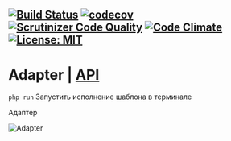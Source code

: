 [![Build Status](https://travis-ci.org/Jagepard/PhpDesignPatterns-Adapter.svg?branch=master)](https://travis-ci.org/Jagepard/PhpDesignPatterns-Adapter)
[![codecov](https://codecov.io/gh/Jagepard/PhpDesignPatterns-Adapter/branch/master/graph/badge.svg)](https://codecov.io/gh/Jagepard/PhpDesignPatterns-Adapter)
[![Scrutinizer Code Quality](https://scrutinizer-ci.com/g/Jagepard/PhpDesignPatterns-Adapter/badges/quality-score.png?b=master)](https://scrutinizer-ci.com/g/Jagepard/PhpDesignPatterns-Adapter/?branch=master)
[![Code Climate](https://codeclimate.com/github/Jagepard/PhpDesignPatterns-Adapter/badges/gpa.svg)](https://codeclimate.com/github/Jagepard/PhpDesignPatterns-Adapter)
[![License: MIT](https://img.shields.io/badge/license-MIT-498e7f.svg)](https://mit-license.org/)
-----

# Adapter | [API](https://github.com/Jagepard/PhpDesignPatterns-Adapter/blob/master/docs.md "Documentation API")
```php run``` Запустить исполнение шаблона в терминале

Адаптер

![Adapter](https://github.com/Jagepard/PhpDesignPatterns-Adapter/blob/master/UML.png)
